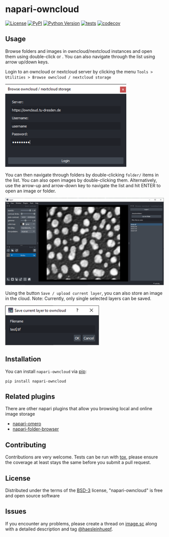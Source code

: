 # napari-owncloud

[![License](https://img.shields.io/pypi/l/napari-owncloud.svg?color=green)](https://github.com/haesleinhuepf/napari-owncloud/raw/master/LICENSE)
[![PyPI](https://img.shields.io/pypi/v/napari-owncloud.svg?color=green)](https://pypi.org/project/napari-owncloud)
[![Python Version](https://img.shields.io/pypi/pyversions/napari-owncloud.svg?color=green)](https://python.org)
[![tests](https://github.com/haesleinhuepf/napari-owncloud/workflows/tests/badge.svg)](https://github.com/haesleinhuepf/napari-owncloud/actions)
[![codecov](https://codecov.io/gh/haesleinhuepf/napari-owncloud/branch/master/graph/badge.svg)](https://codecov.io/gh/haesleinhuepf/napari-owncloud)

## Usage

Browse folders and images in owncloud/nextcloud instances and open them using double-click or <ENTER>. You can also navigate through the list using arrow up/down keys.

Login to an owncloud or nextcloud server by clicking the menu `Tools > Utilities > Browse owncloud / nextcloud storage`

![](https://github.com/haesleinhuepf/napari-owncloud/raw/main/docs/login.png)

You can then navigate through folders by double-clicking `folder/` items in the list. You can also open images by double-clicking them. Alternatively, use the arrow-up and arrow-down key to navigate the list and hit ENTER to open an image or folder.

![](https://github.com/haesleinhuepf/napari-owncloud/raw/main/docs/browse.png)

Using the button `Save / upload current layer`, you can also store an image in the cloud. Note: Currently, only single selected layers can be saved.

![](https://github.com/haesleinhuepf/napari-owncloud/raw/main/docs/upload.png)

## Installation

You can install `napari-owncloud` via [pip]:

    pip install napari-owncloud

## Related plugins

There are other napari plugins that allow you browsing local and online image storage
* [napari-omero](https://www.napari-hub.org/plugins/napari-omero)
* [napari-folder-browser](https://www.napari-hub.org/plugins/napari-folder-browser)

## Contributing

Contributions are very welcome. Tests can be run with [tox], please ensure
the coverage at least stays the same before you submit a pull request.

## License

Distributed under the terms of the [BSD-3] license,
"napari-owncloud" is free and open source software

## Issues

If you encounter any problems, please create a thread on [image.sc] along with a detailed description and tag [@haesleinhuepf].

[napari]: https://github.com/napari/napari
[Cookiecutter]: https://github.com/audreyr/cookiecutter
[@napari]: https://github.com/napari
[MIT]: http://opensource.org/licenses/MIT
[BSD-3]: http://opensource.org/licenses/BSD-3-Clause
[GNU GPL v3.0]: http://www.gnu.org/licenses/gpl-3.0.txt
[GNU LGPL v3.0]: http://www.gnu.org/licenses/lgpl-3.0.txt
[Apache Software License 2.0]: http://www.apache.org/licenses/LICENSE-2.0
[Mozilla Public License 2.0]: https://www.mozilla.org/media/MPL/2.0/index.txt
[cookiecutter-napari-plugin]: https://github.com/napari/cookiecutter-napari-plugin

[file an issue]: https://github.com/haesleinhuepf/napari-owncloud/issues

[napari]: https://github.com/napari/napari
[tox]: https://tox.readthedocs.io/en/latest/
[pip]: https://pypi.org/project/pip/
[PyPI]: https://pypi.org/
[image.sc]: https://image.sc
[@haesleinhuepf]: https://twitter.com/haesleinhuepf

